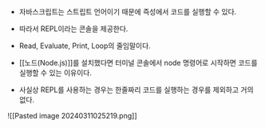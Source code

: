 - 자바스크립트는 스트립트 언어이기 때문에 즉성에서 코드를 실행할 수 있다.

- 따라서 REPL이라는 콘솔을 제공한다.
- Read, Evaluate, Print, Loop의 줄임말이다.

- [[노드(Node.js)]]를 설치했다면 터미널 콘솔에서 node 명령어로 시작하면 코드를 실행할 수 있는 이유이다.
- 사실상 REPL를 사용하는 경우는 한줄짜리 코드를 실행하는 경우를 제외하고 거의 없다.

![[Pasted image 20240311025219.png]]